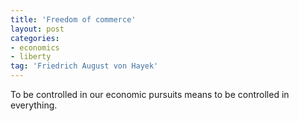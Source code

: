 ```yaml
---
title: 'Freedom of commerce'
layout: post
categories:
- economics
- liberty
tag: 'Friedrich August von Hayek'
---
```


To be controlled in our economic pursuits means to be controlled in everything.